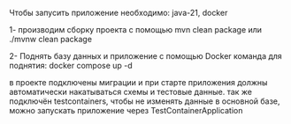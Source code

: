 Чтобы запусить приложение необходимо: java-21, docker

1- производим сборку проекта с помощью mvn clean package или ./mvnw clean package

2- Поднять базу данных и приложение с помощью Docker
        команда для поднятия: docker compose up -d

в проекте подключены миграции и при старте приложения должны автоматически накатываться схемы и тестовые данные.
так же подключён testcontainers, чтобы не изменять данные в основной базе, можно запускать приложение через TestContainerApplication


